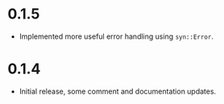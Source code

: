 # 0.1.5
- Implemented more useful error handling using `syn::Error`.

# 0.1.4
- Initial release, some comment and documentation updates.